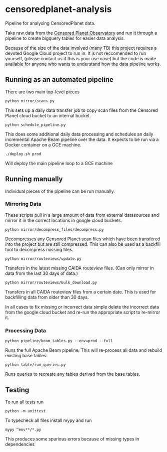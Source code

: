 # censoredplanet-analysis

Pipeline for analysing CensoredPlanet data.

Take raw data from the
[Censored Planet Observatory](https://censoredplanet.org/data/raw) and run it
through a pipeline to create bigquery tables for easier data analysis.

Because of the size of the data involved (many TB) this project requires a
devoted Google Cloud project to run in. It is not reccomended to run yourself,
(please contact us if this is your use case) but the code is made available for
anyone who wants to understand how the data pipeline works.

## Running as an automated pipeline

There are two main top-level pieces

`python mirror/scans.py`

This sets up a daily data transfer job to copy scan files from the Censored
Planet cloud bucket to an internal bucket.

`python schedule_pipeline.py`

This does some additional daily data processing and schedules an daily
incremental Apache Beam pipeline over the data. It expects to be run via a
Docker container on a GCE machine.

`./deploy.sh prod`

Will deploy the main pipeline loop to a GCE machine

## Running manually

Individual pieces of the pipeline can be run manually.

### Mirroring Data

These scripts pull in a large amount of data from external datasources and
mirror it in the correct locations in google cloud buckets.

`python mirror/decompress_files/decompress.py`

Decompresses any Censored Planet scan files which have been transfered into the
project but are still compressed. This can also be used as a backfill tool to
decompress missing files.

`python mirror/routeviews/update.py`

Transfers in the latest missing CAIDA routeview files. (Can only mirror in data
from the last 30 days of data.)

`python mirror/routeviews/bulk_download.py`

Transfers in all CAIDA routeview files from a certain date. This is used for
backfilling data from older than 30 days.

In all cases to fix missing or incorrect data simple delete the incorrect data
from the google cloud bucket and re-run the appropriate script to re-mirror it.

### Processing Data

`python pipeline/beam_tables.py --env=prod --full`

Runs the full Apache Beam pipeline. This will re-process all data and rebuild
existing base tables.

`python table/run_queries.py`

Runs queries to recreate any tables derived from the base tables.

## Testing

To run all tests run

`python -m unittest`

To typecheck all files install mypy and run

`mypy ^env**/*.py`

This produces some spurious errors because of missing types in dependencies

